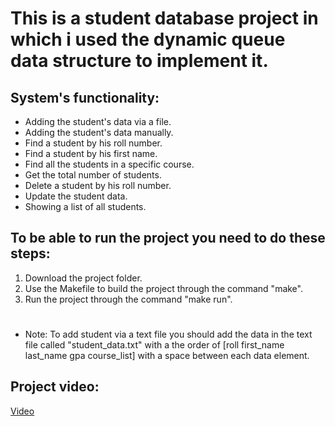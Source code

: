 # This is a student database project in which i used the dynamic queue data structure to implement it.

## System's functionality:
- Adding the student's data via a file.
- Adding the student's data manually.
- Find a student by his roll number.
- Find a student by his first name.
- Find all the students in a specific course.
- Get the total number of students.
- Delete a student by his roll number.
- Update the student data.
- Showing a list of all students.


## To be able to run the project you need to do these steps:

1. Download the project folder.
2. Use the Makefile to build the project through the command "make".
2. Run the project through the command "make run".

#

* Note: To add student via a text file you should add the data in the text file called "student_data.txt" with a the order of [roll first_name last_name gpa course_list] with a space between each data element.

## Project video:
[Video](https://drive.google.com/file/d/1QYmoFSCvFu7puwB8yCYj_JTCJ1jYbkCl/view?usp=sharing)
